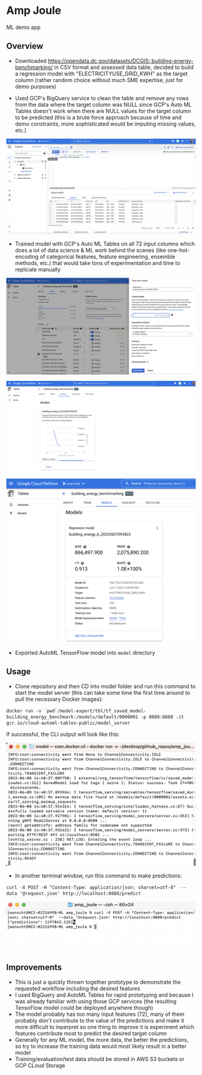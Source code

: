 # Amp Joule
ML demo app

## Overview

- Downloaded https://opendata.dc.gov/datasets/DCGIS::building-energy-benchmarking/ in CSV format and assessed data table, decided to build a regression model with "ELECTRICITYUSE_GRID_KWH" as the target column (rather random choice without much SME expertise, just for demo purposes)

- Used GCP's BigQuery service to clean the table and remove any rows from the data where the target column was NULL since GCP's Auto ML Tables doesn't work when there are NULL values for the target column to be predicted (this is a brute force approach because of time and demo constraints, more sophisticated would be imputing missing values, etc.)

![BQ](screenshots/clean_data_table_in_gcp_bigquery.png)

- Trained model with GCP's Auto ML Tables on all 72 input columns which does a lot of data science & ML work behind the scenes (like one-hot-encoding of categorical features, feature engineering, ensemble methods, etc.) that would take tons of experimentation and time to replicate manually

![AutoML](screenshots/training_model_features_and_target.png)

![AutoML](screenshots/training_model_with_gcp_automl_tables.png)

![AutoML](screenshots/model_evaluation.png)

- Exported AutoML TensorFlow model into `model` directory

## Usage

- Clone repository and then CD into model folder and run this command to start the model server (this can take some time the first time around to pull the necessary Docker images):
```
docker run -v `pwd`/model-export/tbl/tf_saved_model-building_energy_benchmark:/models/default/0000001 -p 8080:8080 -it gcr.io/cloud-automl-tables-public/model_server
```

If successful, the CLI output will look like this:

![Docker](screenshots/docker_run.png)

- In another terminal window, run this command to make predictions:
```
curl -X POST -H "Content-Type: application/json; charset=utf-8"  --data '@request.json' http://localhost:8080/predict
```

![Predictions](screenshots/predictions.png)

## Improvements
- This is just a quickly thrown together prototype to demonstrate the requested workflow including the desired features
- I used BigQuery and AutoML Tables for rapid prototyping and because I was already familiar with using those GCP services (the resulting TensoFlow model could be deployed anywhere though)
- The model probably has too many input features (72), many of them probably don't contribute to the value of the predictions and make it more difficult to inperpret so one thing to improve it is experiment which features contribute most to predict the desired target column
- Generally for any ML model, the more data, the better the predictions, so try to increase the training data would most likely result in a better model
- Training/evaluation/test data should be stored in AWS S3 buckets or GCP CLoud Storage
